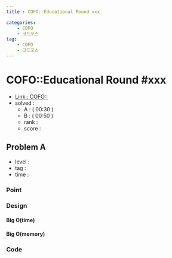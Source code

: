 ```yaml
---
title : COFO::Educational Round xxx

categories:
    - COFO
    - 코드포스
tag:
    - COFO
    - 코드포스
---
```

# COFO::Educational Round #xxx
- [Link : COFO::](x)
- solved : 
  - A :  ( 00:30 )
  - B :  ( 00:50 )
  - rank : 
  - score :

## Problem A

- level :
- tag :
- time :

### Point

### Design

#### Big O(time)

#### Big O(memory)

### Code


